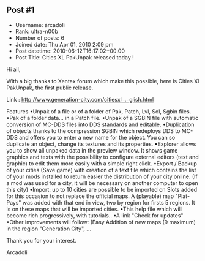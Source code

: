 ## Post #1
- Username: arcadoli
- Rank: ultra-n00b
- Number of posts: 6
- Joined date: Thu Apr 01, 2010 2:09 pm
- Post datetime: 2010-06-12T16:17:02+00:00
- Post Title: Cities XL PakUnpak released today !

Hi all,

With a big thanks to Xentax forum which make this possible,
here is Cities Xl PakUnpak, the first public release.

Link : [http://www.generation-city.com/citiesxl ... glish.html](http://www.generation-city.com/citiesxl/pakunpak/English.html)

Features 
•Unpak of a file or of a folder of Pak, Patch, Lvl, Sol, Sgbin files.
•Pak of a folder data\... in a Patch file.
•Unpak of a SGBIN file with automatic conversion of MC-DDS files into DDS standards and editable.
•Duplication of objects thanks to the compression SGBIN which redeploys DDS to MC-DDS and offers you to enter a new name for the object. You can so duplicate an object, change its textures and its properties.
•Explorer allows you to show all unpaked data in the preview window. It shows game graphics and texts with the possibility to configure external editors (text and graphic) to edit them more easily with a simple right click. 
•Export / Backup of your cities (Save game) with creation of a text file which contains the list of your mods installed to return easier the distribution of your city online. (If a mod was used for a city, it will be necessary on another computer to open this city) 
•Import: up to 10 cities are possible to be imported on Slots added for this occasion to not replace the official maps. A (playable) map "Plat-Pays" was added with that end in view, two by region for firsts 5 regions. It is on these maps that will be imported cities.
•This help file which will become rich progressively, with tutorials..
•A link "Check for updates"  
•Other improvements will follow: (Easy Addition of new maps (9 maximum) in the region "Generation City", ...



Thank you for your interest.

Arcadoli
